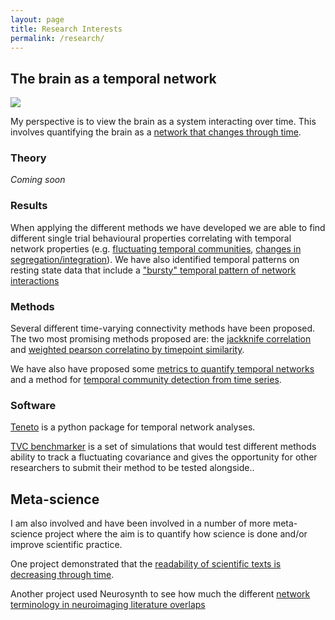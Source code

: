 ```yaml
---
layout: page
title: Research Interests
permalink: /research/
---
```


## The brain as a temporal network 

![]('./_static/connectivityclock.png')

My perspective is to view the brain as a system interacting over time. This involves quantifying the brain as a [network that changes through time]((https://www.mitpressjournals.org/doi/abs/10.1162/NETN_a_00011)).

### Theory 

_Coming soon_

### Results

When applying the different methods we have developed we are able to find different single trial behavioural properties correlating with temporal network properties (e.g. [fluctuating temporal communities](https://www.biorxiv.org/content/10.1101/617027v1), [changes in segregation/integration](https://www.sciencedirect.com/science/article/pii/S1053811918304476)). We have also identified temporal patterns on resting state data that include a ["bursty" temporal pattern of network interactions](https://www.nature.com/articles/srep39156)

### Methods

Several different time-varying connectivity methods have been proposed. The two most promising methods proposed are: the [jackknife correlation](https://journals.plos.org/ploscompbiol/article?id=10.1371/journal.pcbi.1006196) and [weighted pearson correlatino by timepoint similarity](https://www.mitpressjournals.org/doi/abs/10.1162/NETN_a_00011).  

We have also have proposed some [metrics to quantify temporal networks](https://www.mitpressjournals.org/doi/abs/10.1162/NETN_a_00011) and a method for [temporal community detection from time series](https://www.biorxiv.org/content/10.1101/617027v1).

### Software

[Teneto](https://teneto.readthedocs.io) is a python package for temporal network analyses. 

[TVC benchmarker](https://journals.plos.org/ploscompbiol/article?id=10.1371/journal.pcbi.1006196) is a set of simulations that would test different methods ability to track a fluctuating covariance and gives the opportunity for other researchers to submit their method to be tested alongside..

## Meta-science

I am also involved and have been involved in a number of more meta-science project where the aim is to quantify how science is done and/or improve scientific practice.

One project demonstrated that the [readability of scientific texts is decreasing through time](https://elifesciences.org/articles/27725). 

Another project used Neurosynth to see how much the different [network terminology in neuroimaging literature overlaps](https://www.nature.com/articles/srep44259)